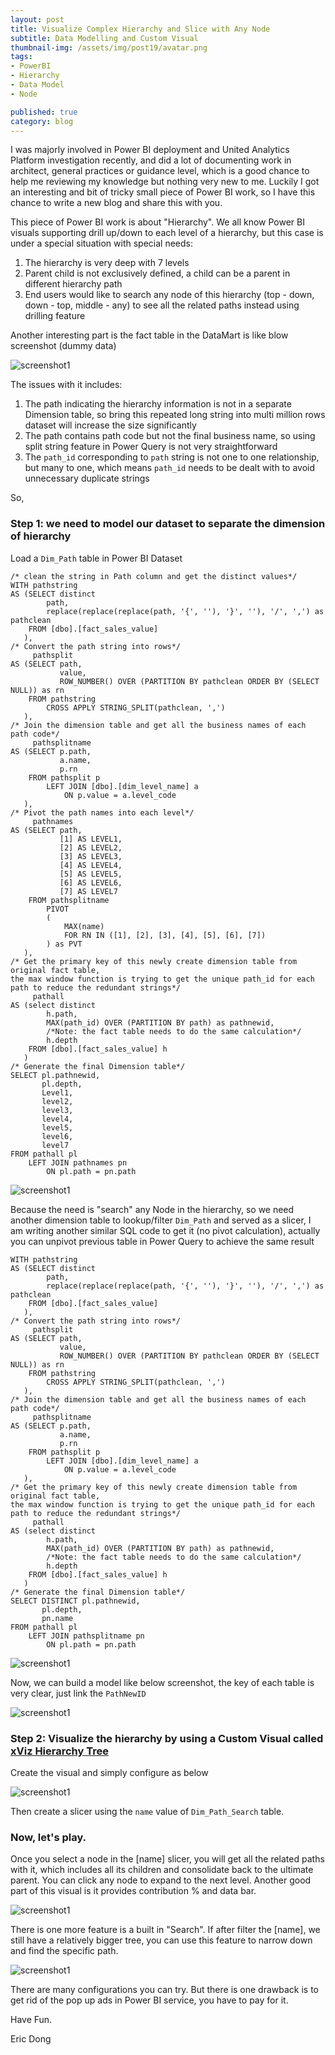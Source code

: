 ```yaml
---
layout: post
title: Visualize Complex Hierarchy and Slice with Any Node
subtitle: Data Modelling and Custom Visual
thumbnail-img: /assets/img/post19/avatar.png
tags:
- PowerBI
- Hierarchy
- Data Model
- Node

published: true
category: blog
---
```


I was majorly involved in Power BI deployment and United Analytics Platform investigation recently, and did a lot of documenting work in architect, general practices or guidance level, which is a good chance to help me reviewing my knowledge but nothing very new to me. Luckily I got an interesting and bit of tricky small piece of Power BI work, so I have this chance to write a new blog and share this with you. 

This piece of Power BI work is about "Hierarchy". We all know Power BI visuals supporting drill up/down to each level of a hierarchy, but this case is under a special situation with special needs:
1. The hierarchy is very deep with 7 levels
2. Parent child is not exclusively defined, a child can be a parent in different hierarchy path
3. End users would like to search any node of this hierarchy (top - down, down - top, middle - any) to see all the related paths instead using drilling feature

Another interesting part is the fact table in the DataMart is like blow screenshot (dummy data)

![screenshot1](/assets/img/post19/dummy1.png)

The issues with it includes:
1. The path indicating the hierarchy information is not in a separate Dimension table, so bring this repeated long string into multi million rows dataset will increase the size significantly
2. The path contains path code but not the final business name, so using split string feature in Power Query is not very straightforward
3. The `path_id` corresponding to `path` string is not one to one relationship, but many to one, which means `path_id` needs to be dealt with to avoid unnecessary duplicate strings 

So, 
### Step 1:  we need to model our dataset to separate the dimension of hierarchy

Load a `Dim_Path` table in Power BI Dataset
```
/* clean the string in Path column and get the distinct values*/
WITH pathstring
AS (SELECT distinct
        path,
        replace(replace(replace(path, '{', ''), '}', ''), '/', ',') as pathclean
    FROM [dbo].[fact_sales_value] 
   ),   
/* Convert the path string into rows*/   
     pathsplit
AS (SELECT path,
           value,
           ROW_NUMBER() OVER (PARTITION BY pathclean ORDER BY (SELECT NULL)) as rn
    FROM pathstring 
        CROSS APPLY STRING_SPLIT(pathclean, ',')
   ),
/* Join the dimension table and get all the business names of each path code*/      
     pathsplitname
AS (SELECT p.path,
           a.name,
           p.rn
    FROM pathsplit p
        LEFT JOIN [dbo].[dim_level_name] a
            ON p.value = a.level_code
   ),
/* Pivot the path names into each level*/     
     pathnames
AS (SELECT path,
           [1] AS LEVEL1,
           [2] AS LEVEL2,
           [3] AS LEVEL3,
           [4] AS LEVEL4,
           [5] AS LEVEL5,
           [6] AS LEVEL6,
           [7] AS LEVEL7
    FROM pathsplitname
        PIVOT
        (
            MAX(name)
            FOR RN IN ([1], [2], [3], [4], [5], [6], [7])
        ) as PVT
   ),
/* Get the primary key of this newly create dimension table from original fact table, 
the max window function is trying to get the unique path_id for each path to reduce the redundant strings*/     
     pathall
AS (select distinct
        h.path,
        MAX(path_id) OVER (PARTITION BY path) as pathnewid, 
        /*Note: the fact table needs to do the same calculation*/
        h.depth
    FROM [dbo].[fact_sales_value] h
   )
/* Generate the final Dimension table*/   
SELECT pl.pathnewid,
       pl.depth,
       Level1,
       level2,
       level3,
       level4,
       level5,
       level6,
       level7
FROM pathall pl
    LEFT JOIN pathnames pn
        ON pl.path = pn.path
```

![screenshot1](/assets/img/post19/dummy2.png)

Because the need is "search" any Node in the hierarchy, so we need another dimension table to lookup/filter `Dim_Path` and served as a slicer, I am writing another similar SQL code to get it (no pivot calculation), actually you can unpivot previous table in Power Query to achieve the same result
```
WITH pathstring
AS (SELECT distinct
        path,
        replace(replace(replace(path, '{', ''), '}', ''), '/', ',') as pathclean
    FROM [dbo].[fact_sales_value] 
   ),   
/* Convert the path string into rows*/   
     pathsplit
AS (SELECT path,
           value,
           ROW_NUMBER() OVER (PARTITION BY pathclean ORDER BY (SELECT NULL)) as rn
    FROM pathstring 
        CROSS APPLY STRING_SPLIT(pathclean, ',')
   ),
/* Join the dimension table and get all the business names of each path code*/      
     pathsplitname
AS (SELECT p.path,
           a.name,
           p.rn
    FROM pathsplit p
        LEFT JOIN [dbo].[dim_level_name] a
            ON p.value = a.level_code
   ),
/* Get the primary key of this newly create dimension table from original fact table, 
the max window function is trying to get the unique path_id for each path to reduce the redundant strings*/     
     pathall
AS (select distinct
        h.path,
        MAX(path_id) OVER (PARTITION BY path) as pathnewid, 
        /*Note: the fact table needs to do the same calculation*/
        h.depth
    FROM [dbo].[fact_sales_value] h
   )
/* Generate the final Dimension table*/   
SELECT DISTINCT pl.pathnewid,
       pl.depth,
       pn.name
FROM pathall pl
    LEFT JOIN pathsplitname pn
        ON pl.path = pn.path   
```
![screenshot1](/assets/img/post19/dummy3.png)

Now, we can build a model like below screenshot, the key of each table is very clear, just link the `PathNewID`

![screenshot1](/assets/img/post19/dummy6.png)

### Step 2: Visualize the hierarchy by using a Custom Visual called [xViz Hierarchy Tree](https://xviz.com/visuals/hierarchy-tree/)

Create the visual and simply configure as below

![screenshot1](/assets/img/post19/dummy7.png)

Then create a slicer using the `name` value of `Dim_Path_Search` table.

### Now, let's play. 

Once you select a node in the [name] slicer, you will get all the related paths with it, which includes all its children and consolidate back to the ultimate parent. You can click any node to expand to the next level. Another good part of this visual is it provides contribution % and data bar.

![screenshot1](/assets/img/post19/dummy4.png)

There is one more feature is a built in "Search". If after filter the [name], we still have a relatively bigger tree, you can use this feature to narrow down and find the specific path.

![screenshot1](/assets/img/post19/dummy5.png)

There are many configurations you can try. But there is one drawback is to get rid of the pop up ads in Power BI service, you have to pay for it. 

Have Fun.

Eric Dong  

